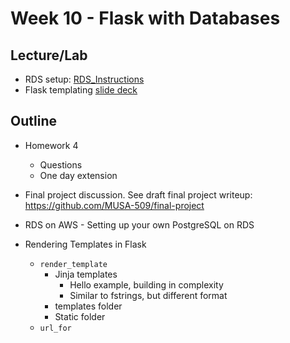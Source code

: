 # Week 10 - Flask with Databases

## Lecture/Lab 

* RDS setup: [RDS_Instructions](RDS_Instructions.md)
* Flask templating [slide deck](https://docs.google.com/presentation/d/1Ws4F5VEft4esqWNC-gcvuaXVLDa59wCES_SFjFCIjS8/edit?usp=sharing)

## Outline

* Homework 4
  * Questions
  * One day extension
* Final project discussion. See draft final project writeup: <https://github.com/MUSA-509/final-project>
* RDS on AWS - Setting up your own PostgreSQL on RDS
  
* Rendering Templates in Flask
  * `render_template`
    * Jinja templates
      * Hello example, building in complexity
      * Similar to fstrings, but different format
    * templates folder
    * Static folder
  * `url_for`
